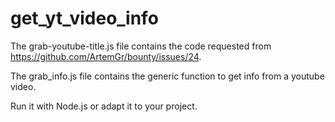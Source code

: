 # get_yt_video_info

The grab-youtube-title.js file contains the code requested from https://github.com/ArtemGr/bounty/issues/24.

The grab_info.js file contains the generic function to get info from a youtube video.

Run it with Node.js or adapt it to your project.
